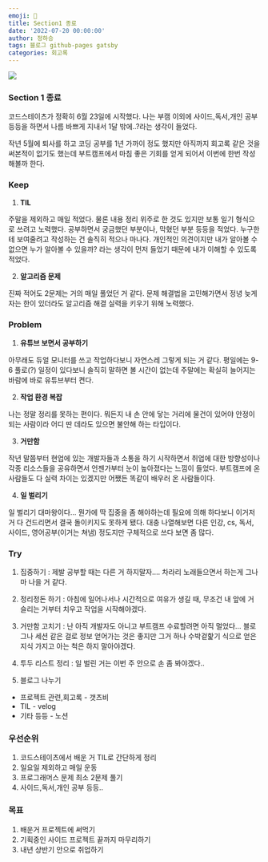 ```yaml
---
emoji: 🔮
title: Section1 종료
date: '2022-07-20 00:00:00'
author: 정하승
tags: 블로그 github-pages gatsby
categories: 회고록
---
```


![](https://velog.velcdn.com/images/gktmd652/post/3aa36f99-d7b3-4e1e-8d57-fd8a9dec03c1/image.png)

### Section 1 종료

코드스테이츠가 정확히 6월 23일에 시작했다. 나는 부캠 이외에 사이드,독서,개인 공부 등등을 하면서 나름 바쁘게 지내서 1달 밖에..?라는 생각이 들었다.

작년 5월에 퇴사를 하고 코딩 공부를 1년 가까이 정도 했지만 아직까지 회고록 같은 것을 써본적이 없기도 했는데 부트캠프에서 마침 좋은 기회를 얻게 되어서 이번에 한번 작성해볼까 한다.

### Keep

1. **TIL**

주말을 제외하고 매일 적었다. 물론 내용 정리 위주로 한 것도 있지만 보통 일기 형식으로 쓰려고 노력했다. 공부하면서 궁금했던 부분이나, 막혔던 부분 등등을 적었다. 누구한테 보여줄려고 작성하는 건 솔직히 적으나 마나다. 개인적인 의견이지만 내가 알아볼 수 없으면 누가 알아볼 수 있을까? 라는 생각이 먼저 들었기 때문에 내가 이해할 수 있도록 적었다.

2. **알고리즘 문제**

진짜 적어도 2문제는 거의 매일 풀었던 거 같다. 문제 해결법을 고민해가면서 정녕 늦게 자는 한이 있더라도 알고리즘 해결 실력을 키우기 위해 노력했다.

### Problem

1. **유튜브 보면서 공부하기**

아무래도 듀얼 모니터를 쓰고 작업하다보니 자연스레 그렇게 되는 거 같다. 평일에는 9-6 풀로(?) 일정이 있다보니 솔직히 말하면 볼 시간이 없는데 주말에는 확실히 늘어지는 바람에 바로 유튜브부터 켠다.

2. **작업 환경 복잡**

나는 정말 정리를 못하는 편이다. 뭐든지 내 손 안에 닿는 거리에 물건이 있어야 안정이 되는 사람이라 어디 딴 데라도 있으면 불안해 하는 타입이다.

3. **거만함**

작년 말쯤부터 현업에 있는 개발자들과 소통을 하기 시작하면서 취업에 대한 방향성이나 각종 리소스들을 공유하면서 언젠가부터 눈이 높아졌다는 느낌이 들었다. 부트캠프에 온 사람들도 다 실력 차이는 있겠지만 어쨌든 똑같이 배우러 온 사람들이다.

4. **일 벌리기**

일 벌리기 대마왕이다… 뭔가에 딱 집중을 좀 해야하는데 필요에 의해 하다보니 이거저거 다 건드리면서 결국 돌이키지도 못하게 됐다. 대충 나열해보면 다른 인강, cs, 독서, 사이드, 영어공부(이거는 쳐냄) 정도지만 구체적으로 쓰다 보면 좀 많다.

### Try

1. 집중하기 : 제발 공부할 때는 다른 거 하지말자…. 차라리 노래들으면서 하는게 그나마 나을 거 같다.

2. 정리정돈 하기 : 아침에 일어나서나 시간적으로 여유가 생길 때, 무조건 내 앞에 거슬리는 거부터 치우고 작업을 시작해야겠다.

3. 거만함 고치기 : 난 아직 개발자도 아니고 부트캠프 수료할려면 아직 멀었다… 블로그나 세션 같은 걸로 정보 얻어가는 것은 좋지만 그거 하나 수박겉핥기 식으로 얻은 지식 가지고 아는 척은 하지 말아야겠다.

4. 투두 리스트 정리 : 일 벌린 거는 이번 주 안으로 손 좀 봐야겠다..

5. 블로그 나누기

- 프로젝트 관련,회고록 - 갯츠비
- TIL - velog
- 기타 등등 - 노션

### 우선순위

1. 코드스테이츠에서 배운 거 TIL로 간단하게 정리
2. 일요일 제외하고 매일 운동
3. 프로그래머스 문제 최소 2문제 풀기
4. 사이드,독서,개인 공부 등등..

### 목표

1. 배운거 프로젝트에 써먹기
2. 기획중인 사이드 프로젝트 끝까지 마무리하기
3. 내년 상반기 안으로 취업하기
